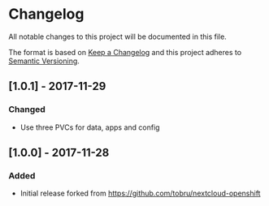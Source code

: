 # Changelog
All notable changes to this project will be documented in this file.

The format is based on [Keep a Changelog](http://keepachangelog.com/en/1.0.0/)
and this project adheres to [Semantic Versioning](http://semver.org/spec/v2.0.0.html).

## [1.0.1] - 2017-11-29
### Changed
- Use three PVCs for data, apps and config

## [1.0.0] - 2017-11-28
### Added
- Initial release forked from https://github.com/tobru/nextcloud-openshift
